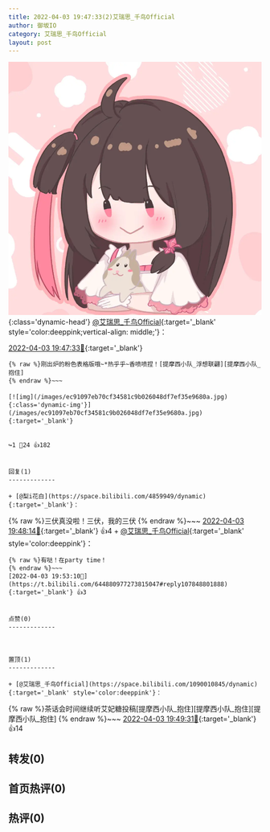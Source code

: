 ```yaml
---
title: 2022-04-03 19:47:33(2)艾瑞思_千鸟Official
author: 御坂IO
category: 艾瑞思_千鸟Official
layout: post
---
```


![img](/images/7e08840c56f251de28bdf766b647bd5fe9a5d50a.jpg){:class='dynamic-head'}
[@艾瑞思_千鸟Official](https://space.bilibili.com/1090010845/dynamic){:target='_blank' style='color:deeppink;vertical-align: middle;'}：

[2022-04-03 19:47:33🔗](https://t.bilibili.com/644880977273815047){:target='_blank'}

~~~
{% raw %}刚出炉的粉色表格版哦~*热乎乎~香喷喷捏！[提摩西小队_浮想联翩][提摩西小队_抱住]
{% endraw %}~~~

[![img](/images/ec91097eb70cf34581c9b026048df7ef35e9680a.jpg){:class='dynamic-img'}](/images/ec91097eb70cf34581c9b026048df7ef35e9680a.jpg){:target='_blank'}


↪️1 💬24 👍182


回复(1)
-------------

+ [@梨i花白](https://space.bilibili.com/4859949/dynamic){:target='_blank'}：
~~~
{% raw %}三伏真没啦！三伏，我的三伏
{% endraw %}~~~
[2022-04-03 19:48:14🔗](https://t.bilibili.com/644880977273815047#reply107848062304){:target='_blank'} 👍4
    + [@艾瑞思_千鸟Official](https://space.bilibili.com/1090010845/dynamic){:target='_blank' style='color:deeppink'}：
~~~
{% raw %}有哒！在party time！
{% endraw %}~~~
[2022-04-03 19:53:10🔗](https://t.bilibili.com/644880977273815047#reply107848801888){:target='_blank'} 👍3


点赞(0)
-------------



置顶(1)
-------------

+ [@艾瑞思_千鸟Official](https://space.bilibili.com/1090010845/dynamic){:target='_blank' style='color:deeppink'}：
~~~
{% raw %}茶话会时间继续听艾妃糖投稿[提摩西小队_抱住][提摩西小队_抱住][提摩西小队_抱住]
{% endraw %}~~~
[2022-04-03 19:49:31🔗](https://t.bilibili.com/644880977273815047#reply107848282608){:target='_blank'} 👍14


转发(0)
-------------



首页热评(0)
-------------



热评(0)
-------------



